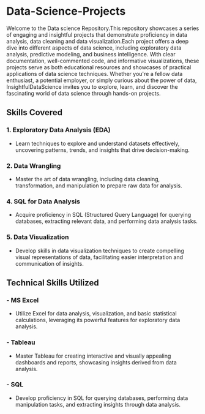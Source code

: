 # Data-Science-Projects
Welcome to the Data science Repository.This repository showcases a series of engaging and insightful projects that demonstrate proficiency in data analysis, data cleaning and data visualization.Each project offers a deep dive into different aspects of data science, including exploratory data analysis, predictive modeling, and business intelligence. With clear documentation, well-commented code, and informative visualizations, these projects serve as both educational resources and showcases of practical applications of data science techniques. Whether you're a fellow data enthusiast, a potential employer, or simply curious about the power of data, InsightfulDataScience invites you to explore, learn, and discover the fascinating world of data science through hands-on projects.


## Skills Covered

### 1. Exploratory Data Analysis (EDA)
- Learn techniques to explore and understand datasets effectively, uncovering patterns, trends, and insights that drive decision-making.

### 2. Data Wrangling
- Master the art of data wrangling, including data cleaning, transformation, and manipulation to prepare raw data for analysis.

### 4. SQL for Data Analysis
- Acquire proficiency in SQL (Structured Query Language) for querying databases, extracting relevant data, and performing data analysis tasks.

### 5. Data Visualization
- Develop skills in data visualization techniques to create compelling visual representations of data, facilitating easier interpretation and communication of insights.


## Technical Skills Utilized

### - MS Excel
- Utilize Excel for data analysis, visualization, and basic statistical calculations, leveraging its powerful features for exploratory data analysis.

### - Tableau
- Master Tableau for creating interactive and visually appealing dashboards and reports, showcasing insights derived from data analysis.

### - SQL
- Develop proficiency in SQL for querying databases, performing data manipulation tasks, and extracting insights through data analysis.



